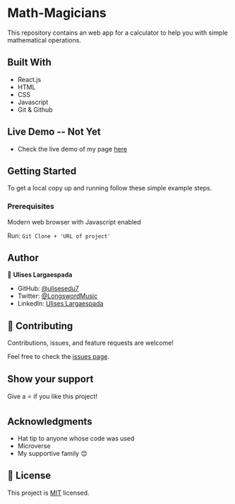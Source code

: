# Math-Magicians

This repository contains an web app for a calculator to help you with simple mathematical operations.

## Built With

- React.js
- HTML
- CSS
- Javascript
- Git & Github

## Live Demo -- Not Yet
- Check the live demo of my page [here]()

## Getting Started

To get a local copy up and running follow these simple example steps.

### Prerequisites

Modern web browser with Javascript enabled

Run: `Git Clone + 'URL of project'`

## Author

👤 **Ulises Largaespada**

- GitHub: [@ulisesedu7](https://github.com/ulisesedu7)
- Twitter: [@LongswordMusic](https://twitter.com/LongswordMusic)
- LinkedIn: [Ulises Largaespada](https://www.linkedin.com/in/ulises-largaespada-45570b1a4/)

## 🤝 Contributing

Contributions, issues, and feature requests are welcome!

Feel free to check the [issues page](../../issues/).

## Show your support

Give a ⭐️ if you like this project!

## Acknowledgments

- Hat tip to anyone whose code was used
- Microverse
- My supportive family 😊

## 📝 License

This project is [MIT](./MIT.md) licensed.

